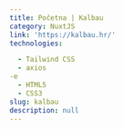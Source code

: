 ```yaml
---
title: Početna | Kalbau
category: NuxtJS
link: 'https://kalbau.hr/'
technologies:

  - Tailwind CSS
  - axios
-e 
  - HTML5
  - CSS3
slug: kalbau
description: null
---
```


